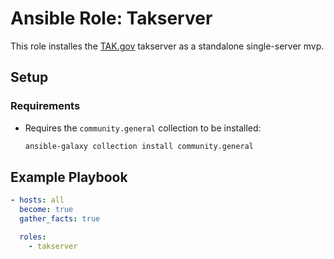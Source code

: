 # Ansible Role: Takserver

This role installes the [TAK.gov](https://tak.gov/) takserver as a standalone single-server mvp.

## Setup

### Requirements

- Requires the `community.general` collection to be installed:
  ```bash
  ansible-galaxy collection install community.general
  ```

## Example Playbook

```yml
- hosts: all
  become: true
  gather_facts: true

  roles:
    - takserver
```